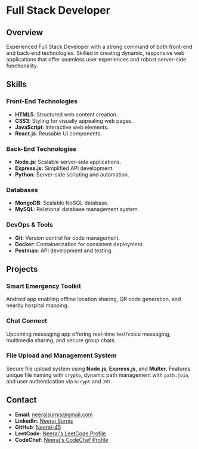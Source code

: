 # Full Stack Developer

## Overview

Experienced Full Stack Developer with a strong command of both front-end and back-end technologies. Skilled in creating dynamic, responsive web applications that offer seamless user experiences and robust server-side functionality.

## Skills

### Front-End Technologies
- **HTML5**: Structured web content creation.
- **CSS3**: Styling for visually appealing web pages.
- **JavaScript**: Interactive web elements.
- **React.js**: Reusable UI components.

### Back-End Technologies
- **Node.js**: Scalable server-side applications.
- **Express.js**: Simplified API development.
- **Python**: Server-side scripting and automation.

### Databases
- **MongoDB**: Scalable NoSQL database.
- **MySQL**: Relational database management system.

### DevOps & Tools
- **Git**: Version control for code management.
- **Docker**: Containerization for consistent deployment.
- **Postman**: API development and testing.

## Projects

### Smart Emergency Toolkit
Android app enabling offline location sharing, QR code generation, and nearby hospital mapping.

### Chat Connect
Upcoming messaging app offering real-time text/voice messaging, multimedia sharing, and secure group chats.

### File Upload and Management System
Secure file upload system using **Node.js**, **Express.js**, and **Multer**. Features unique file naming with `crypto`, dynamic path management with `path.join`, and user authentication via `bcrypt` and `JWT`.

## Contact

- **Email**: [neerajsurnis@gmail.com](mailto:neerajsurnis@gmail.com)
- **LinkedIn**: [Neeraj Surnis](https://www.linkedin.com/in/neeraj-surnis-8739752b1)
- **GitHub**: [Neeraj-45](https://github.com/Neeraj-45)
- **LeetCode**: [Neeraj's LeetCode Profile](https://leetcode.com/u/NEERAJ-45/)
- **CodeChef**: [Neeraj's CodeChef Profile](https://www.codechef.com/users/neeraj82)
